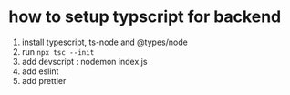 # how to setup typscript for backend
1. install typescript, ts-node and @types/node
2. run `npx tsc --init`
3. add devscript : nodemon index.js
4. add eslint
5. add prettier
